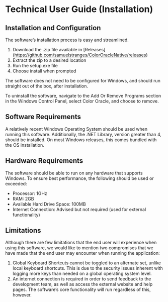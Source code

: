 # Technical User Guide (Installation)

## Installation and Configuration

The software’s installation process is easy and streamlined.

1.  Download the .zip file available in [Releases] (https://github.com/samuelstranges/ColorOracleNative/releases)
2.  Extract the zip to a desired location
3.  Run the setup.exe file
4.  Choose install when prompted
    
The software does not need to be configured for Windows, and should run straight out of the box, after installation.

To uninstall the software, navigate to the Add Or Remove Programs section in the Windows Control Panel, select Color Oracle, and choose to remove.  

## Software Requirements
A relatively recent Windows Operating System should be used when running this software. Additionally, the .NET Library, version greater than 4, should be installed. On most Windows releases, this comes bundled with the OS installation.

## Hardware Requirements
The software should be able to run on any hardware that supports Windows. To ensure best performance, the following should be used or exceeded:

-   Processor: 1GHz
-   RAM: 2GB
-   Available Hard Drive Space: 100MB
-   Internet Connection: Advised but not required (used for external functionality)

## Limitations

Although there are few limitations that the end user will experience when using this software, we would like to mention two compromises that we have made that the end user may encounter when running the application:

1.  Global Keyboard Shortcuts cannot be toggled to an alternate set, unlike local keyboard shortcuts. This is due to the security issues inherent with logging more keys than needed on a global operating system level.
2.  An internet connection is required in order to send feedback to the development team, as well as access the external website and help pages. The software’s core functionality will run regardless of this, however.
